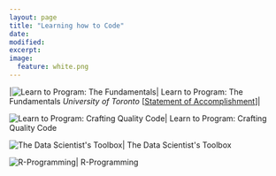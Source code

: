 ```yaml
---
layout: page
title: "Learning how to Code"
date: 
modified:
excerpt:
image:
  feature: white.png
---
```


|![Learn to Program: The Fundamentals](http://jadeproulx.com/images/learning-code-fundamentals.png)| Learn to Program: The Fundamentals 
*University of Toronto* 
[[Statement of Accomplishment](https://dl.dropboxusercontent.com/u/51364198/Certificate_Learn-to-Program-the-Fundamentals.pdf)]|


![Learn to Program: Crafting Quality Code](http://jadeproulx.com/images/learning-craft-code.png)| Learn to Program: Crafting Quality Code

![The Data Scientist's Toolbox](http://jadeproulx.com/images/data-scientist-toolbox.jpg)| The Data Scientist's Toolbox

![R-Programming](http://jadeproulx.com/images/r-programming.jpg)| R-Programming


